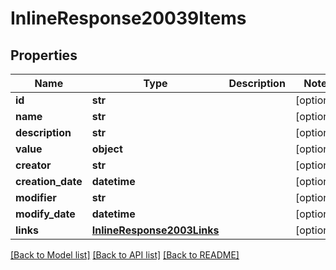 # InlineResponse20039Items

## Properties
Name | Type | Description | Notes
------------ | ------------- | ------------- | -------------
**id** | **str** |  | [optional] 
**name** | **str** |  | [optional] 
**description** | **str** |  | [optional] 
**value** | **object** |  | [optional] 
**creator** | **str** |  | [optional] 
**creation_date** | **datetime** |  | [optional] 
**modifier** | **str** |  | [optional] 
**modify_date** | **datetime** |  | [optional] 
**links** | [**InlineResponse2003Links**](InlineResponse2003Links.md) |  | [optional] 

[[Back to Model list]](../README.md#documentation-for-models) [[Back to API list]](../README.md#documentation-for-api-endpoints) [[Back to README]](../README.md)


